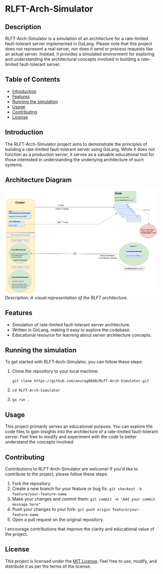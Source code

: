 # RLFT-Arch-Simulator

## Description

RLFT-Arch-Simulator is a simulation of an architecture for a rate-limited fault-tolerant server implemented in GoLang. Please note that this project does not represent a real server, nor does it send or process requests like an actual server. Instead, it provides a simulated environment for exploring and understanding the architectural concepts involved in building a rate-limited fault-tolerant server.

## Table of Contents

- [Introduction](#introduction)
- [Features](#features)
- [Running the simulation](#running-the-simul)
- [Usage](#usage)
- [Contributing](#contributing)
- [License](#license)
  
<a name="introduction" />

## Introduction

The RLFT-Arch-Simulator project aims to demonstrate the principles of building a rate-limited fault-tolerant server using GoLang. While it does not function as a production server, it serves as a valuable educational tool for those interested in understanding the underlying architecture of such systems.

## Architecture Diagram

![Architecture Diagram](https://github.com/anurag0608/RLFT-Arch-Simulator/blob/master/docs/rl-ft-arch.png)
*Description: A visual representation of the RLFT architecture.*

<a name="features" />

## Features

- Simulation of rate-limited fault-tolerant server architecture.
- Written in GoLang, making it easy to explore the codebase.
- Educational resource for learning about server architecture concepts.

<a name="running-the-simul" />

## Running the simulation

To get started with RLFT-Arch-Simulator, you can follow these steps:

1. Clone the repository to your local machine:

   ```git clone https://github.com/anurag0608/RLFT-Arch-Simulator.git ```
3. ```cd RLFT-Arch-Simulator```
4. ```go run . ```

<a name="usage" />

## Usage 

This project primarily serves an educational purpose. You can explore the code files to gain insights into the architecture of a rate-limited fault-tolerant server. Feel free to modify and experiment with the code to better understand the concepts involved.

<a name="contributing" />

## Contributing

Contributions to RLFT-Arch-Simulator are welcome! If you'd like to contribute to the project, please follow these steps:

1. Fork the repository.
2. Create a new branch for your feature or bug fix:
```git checkout -b feature/your-feature-name ```
3. Make your changes and commit them:
```git commit -m "Add your commit message here" ```
4. Push your changes to your fork:
```git push origin feature/your-feature-name ```
5. Open a pull request on the original repository.

I encourage contributions that improve the clarity and educational value of the project.

<a name="license" />

## License
This project is licensed under the [MIT License](LICENSE). Feel free to use, modify, and distribute it as per the terms of the license.
